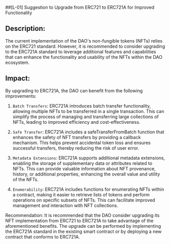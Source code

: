 ##[L-01] Suggestion to Upgrade from ERC721 to ERC721A for Improved Functionality


## Description:
The current implementation of the DAO's non-fungible tokens (NFTs) relies on the ERC721 standard. However, it is recommended to consider upgrading to the ERC721A standard to leverage additional features and capabilities that can enhance the functionality and usability of the NFTs within the DAO ecosystem.

## Impact:
By upgrading to ERC721A, the DAO can benefit from the following improvements:

1. `Batch Transfers`: ERC721A introduces batch transfer functionality, allowing multiple NFTs to be transferred in a single transaction. This can simplify the process of managing and transferring large collections of NFTs, leading to improved efficiency and cost-effectiveness.

2. `Safe Transfer`: ERC721A includes a safeTransferFromBatch function that enhances the safety of NFT transfers by providing a callback mechanism. This helps prevent accidental token loss and ensures successful transfers, thereby reducing the risk of user error.

3. `Metadata Extensions`: ERC721A supports additional metadata extensions, enabling the storage of supplementary data or attributes related to NFTs. This can provide valuable information about NFT provenance, history, or additional properties, enhancing the overall value and utility of the NFTs.

4. `Enumerability`: ERC721A includes functions for enumerating NFTs within a contract, making it easier to retrieve lists of tokens and perform operations on specific subsets of NFTs. This can facilitate improved management and interaction with NFT collections.

Recommendation:
It is recommended that the DAO consider upgrading its NFT implementation from ERC721 to ERC721A to take advantage of the aforementioned benefits. The upgrade can be performed by implementing the ERC721A standard in the existing smart contract or by deploying a new contract that conforms to ERC721A.